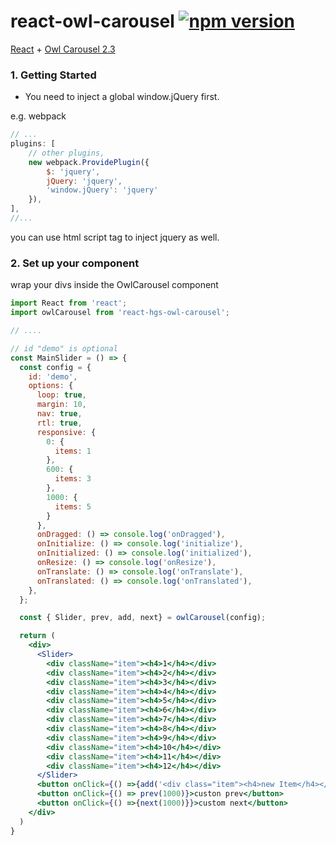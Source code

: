 # react-owl-carousel  [![npm version](https://img.shields.io/npm/v/react-owl-carousel.svg?style=flat)](https://www.npmjs.com/package/react-owl-carousel)
[React](http://facebook.github.io/react/) + [Owl Carousel 2.3](https://owlcarousel2.github.io/OwlCarousel2/)

### 1. Getting Started

* You need to inject a global window.jQuery first.

e.g. webpack

```js
// ...
plugins: [
    // other plugins,
    new webpack.ProvidePlugin({
        $: 'jquery',
        jQuery: 'jquery',
        'window.jQuery': 'jquery'
    }),
],
//...
```

you can use html script tag to inject jquery as well.

### 2. Set up your component
wrap your divs inside the OwlCarousel component

```jsx
import React from 'react';
import owlCarousel from 'react-hgs-owl-carousel';

// ....

// id "demo" is optional
const MainSlider = () => {
  const config = {
    id: 'demo',
    options: {
      loop: true,
      margin: 10,
      nav: true,
      rtl: true,
      responsive: {
        0: {
          items: 1
        },
        600: {
          items: 3
        },
        1000: {
          items: 5
        }
      },
      onDragged: () => console.log('onDragged'),
      onInitialize: () => console.log('initialize'),
      onInitialized: () => console.log('initialized'),
      onResize: () => console.log('onResize'),
      onTranslate: () => console.log('onTranslate'),
      onTranslated: () => console.log('onTranslated'),
    },
  };

  const { Slider, prev, add, next} = owlCarousel(config);

  return (
    <div>
      <Slider>
        <div className="item"><h4>1</h4></div>
        <div className="item"><h4>2</h4></div>
        <div className="item"><h4>3</h4></div>
        <div className="item"><h4>4</h4></div>
        <div className="item"><h4>5</h4></div>
        <div className="item"><h4>6</h4></div>
        <div className="item"><h4>7</h4></div>
        <div className="item"><h4>8</h4></div>
        <div className="item"><h4>9</h4></div>
        <div className="item"><h4>10</h4></div>
        <div className="item"><h4>11</h4></div>
        <div className="item"><h4>12</h4></div>
      </Slider>
      <button onClick={() =>{add('<div class="item"><h4>new Item</h4></div>',1)}}>add item</button>
      <button onClick={() => prev(1000)}>custon prev</button>
      <button onClick={() =>{next(1000)}}>custom next</button>
    </div>
  )
}
```
